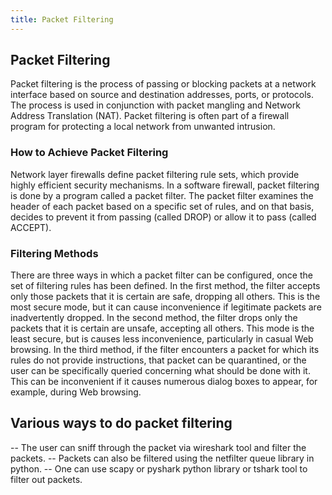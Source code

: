 ```yaml
---
title: Packet Filtering
---
```

## Packet Filtering

Packet filtering is the process of passing or blocking packets at a network interface based on source and destination addresses, ports, or protocols. The process is used in conjunction with packet mangling and Network Address Translation (NAT). Packet filtering is often part of a firewall program for protecting a local network from unwanted intrusion.

### How to Achieve Packet Filtering
Network layer firewalls define packet filtering rule sets, which provide highly efficient security mechanisms. In a software firewall, packet filtering is done by a program called a packet filter. The packet filter examines the header of each packet based on a specific set of rules, and on that basis, decides to prevent it from passing (called DROP) or allow it to pass (called ACCEPT).

### Filtering Methods

There are three ways in which a packet filter can be configured, once the set of filtering rules has been defined. In the first method, the filter accepts only those packets that it is certain are safe, dropping all others. This is the most secure mode, but it can cause inconvenience if legitimate packets are inadvertently dropped. In the second method, the filter drops only the packets that it is certain are unsafe, accepting all others. This mode is the least secure, but is causes less inconvenience, particularly in casual Web browsing. In the third method, if the filter encounters a packet for which its rules do not provide instructions, that packet can be quarantined, or the user can be specifically queried concerning what should be done with it. This can be inconvenient if it causes numerous dialog boxes to appear, for example, during Web browsing.

## Various ways to do packet filtering
-- The user can sniff through the packet via wireshark tool and filter the packets.
-- Packets can also be filtered using the netfilter queue library in python.
-- One can use scapy or pyshark python library or tshark tool to filter out packets.

